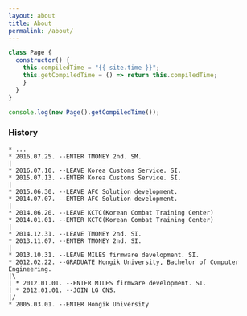 ```yaml
---
layout: about
title: About
permalink: /about/
---
```


``` javascript
class Page {
  constructor() {
    this.compiledTime = "{{ site.time }}";
    this.getCompiledTime = () => return this.compiledTime;
    }
  }
}

console.log(new Page().getCompiledTime());

```

### History

``` shell
* ...
* 2016.07.25. --ENTER TMONEY 2nd. SM.
|
* 2016.07.10. --LEAVE Korea Customs Service. SI.
* 2015.07.13. --ENTER Korea Customs Service. SI.
|
* 2015.06.30. --LEAVE AFC Solution development.
* 2014.07.07. --ENTER AFC Solution development.
|
* 2014.06.20. --LEAVE KCTC(Korean Combat Training Center)
* 2014.01.01. --ENTER KCTC(Korean Combat Training Center)
|
* 2014.12.31. --LEAVE TMONEY 2nd. SI.
* 2013.11.07. --ENTER TMONEY 2nd. SI.
|
* 2013.10.31. --LEAVE MILES firmware development. SI.
* 2012.02.22. --GRADUATE Hongik University, Bachelor of Computer Engineering.
|\
| * 2012.01.01. --ENTER MILES firmware development. SI.
| * 2012.01.01. --JOIN LG CNS.
|/
* 2005.03.01. --ENTER Hongik University
```

<script>
require(['init'], (init) => {
  require(['jquery', 'util'], ($, util) => {
    var curDate = new Date();
    var chmunk = Math.ceil((curDate-new Date(2010, 01-1, 12))/1000/*millisec to sec*//60/*sec to min*//60/*min to hour*//24/*hour to day*/);
    var merryGoAround = Math.ceil((curDate-new Date(2017, 09-1, 16))/1000/*millisec to sec*//60/*sec to min*//60/*min to hour*//24/*hour to day*/);
    var myBean = Math.ceil((curDate-new Date(2018, 12-1, 20))/1000/*millisec to sec*//60/*sec to min*//60/*min to hour*//24/*hour to day*/);
    var myBeanSprout = Math.ceil((curDate-new Date(2019, 09-1, 20))/1000/*millisec to sec*//60/*sec to min*//60/*min to hour*//24/*hour to day*/);

    function appendDday(id, day) {
      var element = '';
      element += '<div>';
      element += '<span class="kd">const</span> ';
      element += '<span class="nx">' + id + '</span> ';
      element += '<span class="o">=</span> ';
      element += '<span class="mo">' + day + '</span>';
      element += '<span class="err">;</span>';
      element += '</div>';
      $('.highlight code').eq(0).append(element);      
    }
    appendDday('chmunk'       , chmunk);
    appendDday('merryGoAround', merryGoAround);
    appendDday('myBean'       , myBean);
    appendDday('myBeanSprout' , myBeanSprout);
  });
});



</script>
